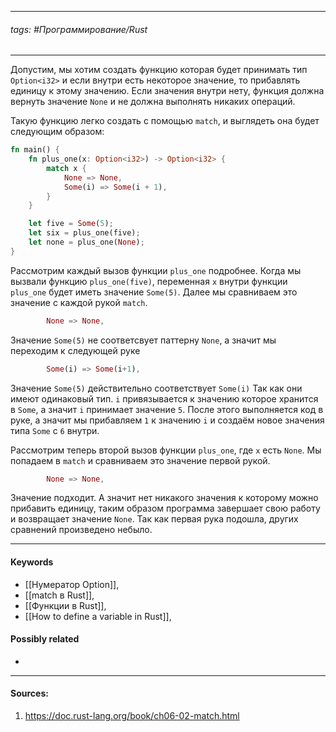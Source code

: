 ***
###### tags: #Программирование/Rust  
***
Допустим, мы хотим создать функцию которая будет принимать тип `Option<i32>` и если внутри есть некоторое значение, то прибавлять единицу к этому значению. Если значения внутри нету, функция должна вернуть значение `None` и не должна выполнять никаких операций.

Такую функцию легко создать с помощью `match`, и выглядеть она будет следующим образом:
```rust
fn main() {
    fn plus_one(x: Option<i32>) -> Option<i32> {
        match x {
            None => None,
            Some(i) => Some(i + 1),
        }
    }

    let five = Some(5);
    let six = plus_one(five);
    let none = plus_one(None);
}
```
Рассмотрим каждый вызов функции `plus_one` подробнее. Когда мы вызвали функцию `plus_one(five)`, переменная `x` внутри функции `plus_one` будет иметь значение `Some(5)`. Далее мы сравниваем это значение с каждой рукой `match`.
```rust
		None => None,
```
Значение `Some(5)` не соответсвует паттерну `None`, а значит мы переходим к следующей руке
```rust
		Some(i) => Some(i+1),
```
Значение `Some(5)` действительно соответствует `Some(i)` Так как они имеют одинаковый тип. `i` привязывается к значению которое хранится в `Some`, а значит `i` принимает значение `5`. После этого выполняется код в руке, а значит мы прибавляем `1` к значению `i` и создаём новое значения типа `Some` с `6` внутри.

Рассмотрим теперь второй вызов функции `plus_one`, где `x` есть `None`. Мы попадаем в `match` и сравниваем это значение первой рукой.
```rust
		None => None,
```
Значение подходит. А значит нет никакого значения к которому можно прибавить единицу, таким образом программа завершает свою работу и возвращает значение `None`. Так как первая рука подошла, других сравнений произведено небыло.
***
#### Keywords
- [[Нумератор Option]],
- [[match в Rust]],
- [[Функции в Rust]],
- [[How to define a variable in Rust]],
#### Possibly related
- 
***
#### Sources:
1. https://doc.rust-lang.org/book/ch06-02-match.html